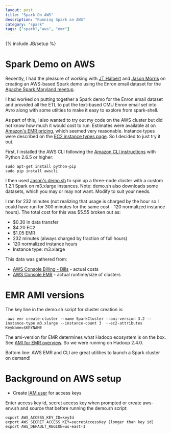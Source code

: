 ```yaml
---
layout: post
title: "Spark On AWS"
description: "Running Spark on AWS"
category: "spark"
tags: ["spark","aws", "emr"]
---
```

{% include JB/setup %}

# Spark Demo on AWS

Recently, I had the pleasure of working with [JT Halbert](https://github.com/jt-halbert)
and [Jason Morris](https://github.com/notjasonmorris/) on creating
an AWS-based Spark demo using the Enron email dataset for the 
[Apache Spark Maryland meetup](http://www.meetup.com/Apache-Spark-Maryland/).

I had worked on putting together a Spark demo for the Enron email dataset
and provided all the ETL to put the text-based CMU Enron email set into Avro
along with some utilties to make it easy to explore from spark-shell.

As part of this, I also wanted to try out my code on the AWS cluster but did 
not know how much it would cost to run. Estimates were available at
on [Amazon's EMR pricing](http://aws.amazon.com/elasticmapreduce/pricing/), which
seemed very reasonable. Instance types were described on the [EC2 instance types page](http://aws.amazon.com/ec2/instance-types/).
So I decided to just try it out.

First, I installed the AWS CLI following the [Amazon CLI instructions](http://aws.amazon.com/cli/)
with Python 2.6.5 or higher:


    sudo apt-get install python-pip
    sudo pip install awscli


I then used [Jason's demo.sh](https://github.com/notjasonmorris/AWS/blob/master/EMR/demo.sh)
to spin up a three-node cluster with a custom 1.2.1 Spark on m3.xlarge instances. Note:
demo.sh also downloads some datasets, which you may or may not want. Modify to
suit your needs.

I ran for 232 minutes (not realizing that usage is charged by the hour so I
could have run for 300 minutes for the same cost - 120 normalized instance
hours). The total cost for this was $5.55 broken out as:

* $0.30 in data transfer
* $4.20 EC2
* $1.05 EMR
* 232 minutes (always charged by fraction of full hours)
* 120 normalized instance hours
* Instance type: m3.xlarge

This data was gathered from:
* [AWS Console Billing - Bills](https://console.aws.amazon.com/billing/) - actual costs
* [AWS Console EMR](https://console.aws.amazon.com/elasticmapreduce) - actual runtime/size of clusters

# EMR AMI versions

The key line in the demo.sh script for cluster creation is:

     aws emr create-cluster --name SparkCluster --ami-version 3.2 --instance-type m3.xlarge --instance-count 3  --ec2-attributes KeyName=$KEYNAME


The ami-version for EMR determines what Hadoop ecosystem is on the box.
See [AMI for EMR overview](http://docs.aws.amazon.com/ElasticMapReduce/latest/DeveloperGuide/ami-versions-supported.html).
So we were running on Hadoop 2.4.0.

Bottom line: AWS EMR and CLI are great utilities to launch a Spark cluster
on demand!

# Background on AWS setup
* Create [IAM user](https://console.aws.amazon.com/iam) for access keys

Enter access key id, secret access key when prompted or create aws-env.sh and
source that before running the demo.sh script:

    export AWS_ACCESS_KEY_ID=keyId
    export AWS_SECRET_ACCESS_KEY=secretAccessKey (longer than key id)
    export AWS_DEFAULT_REGION=us-east-1
    
 
